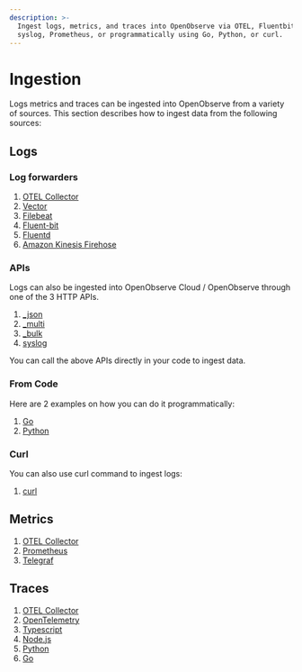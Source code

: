 ```yaml
---
description: >-
  Ingest logs, metrics, and traces into OpenObserve via OTEL, Fluentbit, APIs,
  syslog, Prometheus, or programmatically using Go, Python, or curl.
---
```

# Ingestion

Logs metrics and traces can be ingested into OpenObserve from a variety of sources. This section describes how to ingest data from the following sources:

## Logs

### Log forwarders

1. [OTEL Collector](logs/otlp)
1. [Vector](logs/vector)
1. [Filebeat](logs/filebeat)
1. [Fluent-bit](logs/fluent-bit)
1. [Fluentd](logs/fluentd)
1. [Amazon Kinesis Firehose](logs/kinesis_firehose)

### APIs

Logs can also be ingested into OpenObserve Cloud / OpenObserve through one of the 3 HTTP APIs.

1. [_json](../api/ingestion/logs/json)
1. [_multi](../api/ingestion/logs/multi)
1. [_bulk](../api/ingestion/logs/bulk)
1. [syslog](./logs/syslog)

You can call the above APIs directly in your code to ingest data. 

### From Code

Here are 2 examples on how you can do it programmatically:

1. [Go](logs/go)
1. [Python](logs/python)

### Curl

You can also use curl command to ingest logs:

1. [curl](logs/curl)

## Metrics

1. [OTEL Collector](logs/otlp)
1. [Prometheus](metrics/prometheus)
1. [Telegraf](metrics/telegraf)


## Traces

1. [OTEL Collector](logs/otlp)
1. [OpenTelemetry](traces/opentelemetry)
1. [Typescript](traces/typescript)
1. [Node.js](traces/nodejs)
1. [Python](traces/python)
1. [Go](traces/go)





